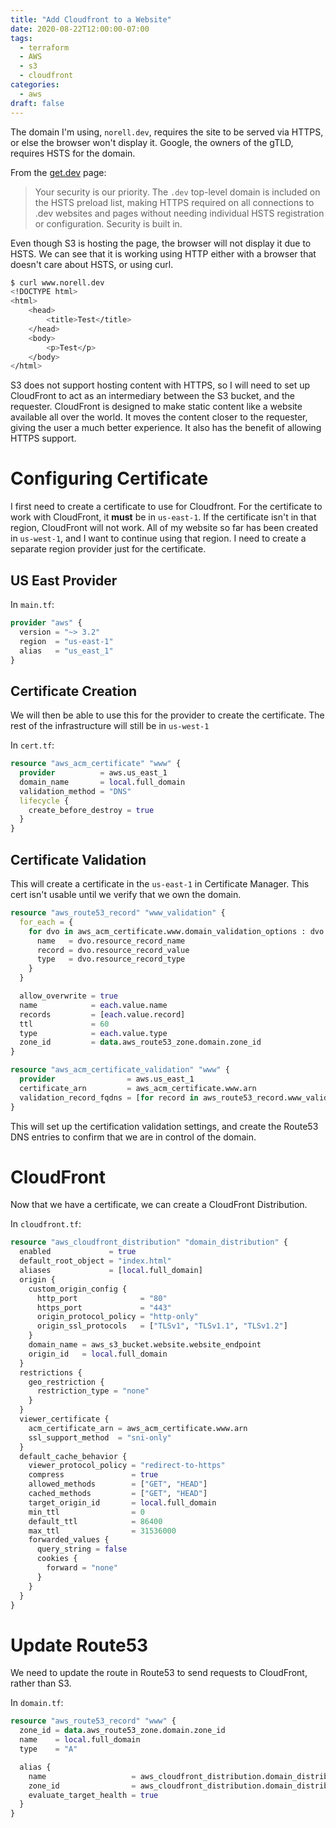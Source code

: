 ```yaml
---
title: "Add Cloudfront to a Website"
date: 2020-08-22T12:00:00-07:00
tags:
  - terraform
  - AWS
  - s3
  - cloudfront
categories:
  - aws
draft: false
---
```


The domain I'm using, `norell.dev`, requires the site to be served via HTTPS, or else the browser won't display it. Google, the owners of the gTLD, requires HSTS for the domain.

From the [get.dev](https://get.dev/#benefits) page:

> Your security is our priority. The `.dev` top-level domain is included on the HSTS preload list, making HTTPS required on all connections to .dev websites and pages without needing individual HSTS registration or configuration. Security is built in.

Even though S3 is hosting the page, the browser will not display it due to HSTS. We can see that it is working using HTTP either with a browser that doesn't care about HSTS, or using curl.

```sh
$ curl www.norell.dev
<!DOCTYPE html>
<html>
    <head>
        <title>Test</title>
    </head>
    <body>
        <p>Test</p>
    </body>
</html>
```

S3 does not support hosting content with HTTPS, so I will need to set up CloudFront to act as an intermediary between the S3 bucket, and the requester. CloudFront is designed to make static content like a website available all over the world. It moves the content closer to the requester, giving the user a much better experience. It also has the benefit of allowing HTTPS support.


# Configuring Certificate

I first need to create a certificate to use for Cloudfront. For the certificate to work with CloudFront, it **must** be in `us-east-1`. If the certificate isn't in that region, CloudFront will not work. All of my website so far has been created in `us-west-1`, and I want to continue using that region. I need to create a separate region provider just for the certificate.

## US East Provider

In `main.tf`:

```tf
provider "aws" {
  version = "~> 3.2"
  region  = "us-east-1"
  alias   = "us_east_1"
}
```

## Certificate Creation

We will then be able to use this for the provider to create the certificate. The rest of the infrastructure will still be in `us-west-1`

In `cert.tf`:

```tf
resource "aws_acm_certificate" "www" {
  provider          = aws.us_east_1
  domain_name       = local.full_domain
  validation_method = "DNS"
  lifecycle {
    create_before_destroy = true
  }
}
```

## Certificate Validation

This will create a certificate in the `us-east-1` in Certificate Manager. This cert isn't usable until we verify that we own the domain.

```tf
resource "aws_route53_record" "www_validation" {
  for_each = {
    for dvo in aws_acm_certificate.www.domain_validation_options : dvo.domain_name => {
      name   = dvo.resource_record_name
      record = dvo.resource_record_value
      type   = dvo.resource_record_type
    }
  }

  allow_overwrite = true
  name            = each.value.name
  records         = [each.value.record]
  ttl             = 60
  type            = each.value.type
  zone_id         = data.aws_route53_zone.domain.zone_id
}

resource "aws_acm_certificate_validation" "www" {
  provider                = aws.us_east_1
  certificate_arn         = aws_acm_certificate.www.arn
  validation_record_fqdns = [for record in aws_route53_record.www_validation : record.fqdn]
}
```

This will set up the certification validation settings, and create the Route53 DNS entries to confirm that we are in control of the domain.

# CloudFront

Now that we have a certificate, we can create a CloudFront Distribution.

In `cloudfront.tf`:

```tf
resource "aws_cloudfront_distribution" "domain_distribution" {
  enabled             = true
  default_root_object = "​index.html"
  aliases             = [local.full_domain]
  origin {
    custom_origin_config {
      http_port              = "80"
      https_port             = "443"
      origin_protocol_policy = "http-only"
      origin_ssl_protocols   = ["TLSv1", "TLSv1.1", "TLSv1.2"]
    }
    domain_name = aws_s3_bucket.website.website_endpoint
    origin_id   = local.full_domain
  }
  restrictions {
    geo_restriction {
      restriction_type = "none"
    }
  }
  viewer_certificate {
    acm_certificate_arn = aws_acm_certificate.www.arn
    ssl_support_method  = "sni-only"
  }
  default_cache_behavior {
    viewer_protocol_policy = "redirect-to-https"
    compress               = true
    allowed_methods        = ["GET", "HEAD"]
    cached_methods         = ["GET", "HEAD"]
    target_origin_id       = local.full_domain
    min_ttl                = 0
    default_ttl            = 86400
    max_ttl                = 31536000
    forwarded_values {
      query_string = false
      cookies {
        forward = "none"
      }
    }
  }
}
```

# Update Route53

We need to update the route in Route53 to send requests to CloudFront, rather than S3.

In `domain.tf`:

```tf
resource "aws_route53_record" "www" {
  zone_id = data.aws_route53_zone.domain.zone_id
  name    = local.full_domain
  type    = "A"

  alias {
    name                   = aws_cloudfront_distribution.domain_distribution.domain_name
    zone_id                = aws_cloudfront_distribution.domain_distribution.hosted_zone_id
    evaluate_target_health = true
  }
}
